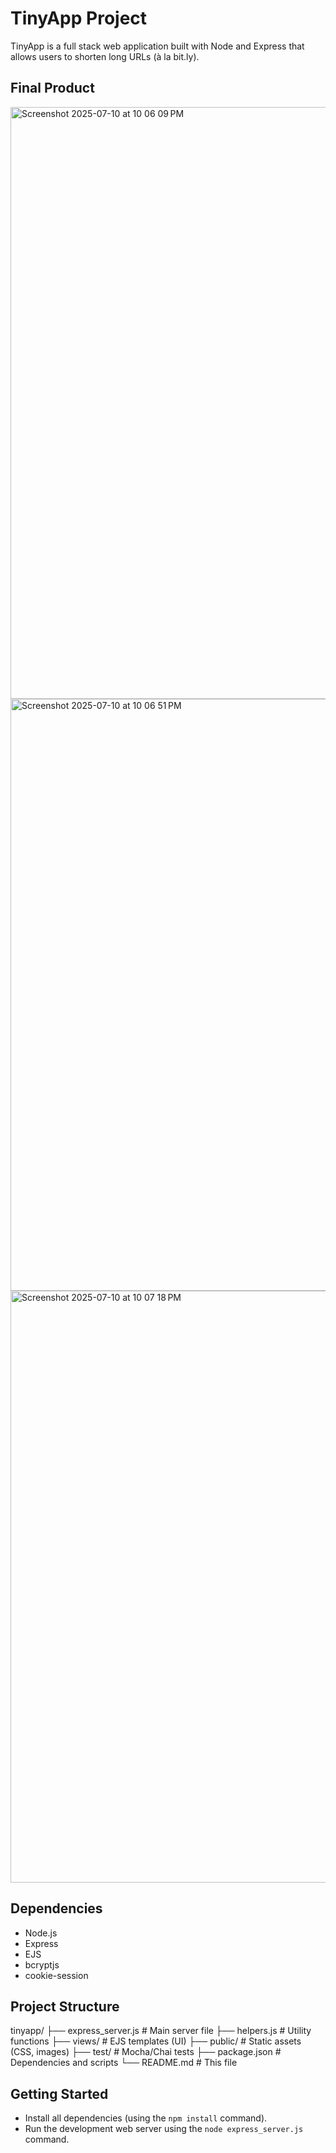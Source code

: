 # TinyApp Project

TinyApp is a full stack web application built with Node and Express that allows users to shorten long URLs (à la bit.ly).

## Final Product

<img width="1919" height="947" alt="Screenshot 2025-07-10 at 10 06 09 PM" src="https://github.com/user-attachments/assets/ce108f78-ea23-428f-966a-3c35cefc060f" />
<img width="1919" height="947" alt="Screenshot 2025-07-10 at 10 06 51 PM" src="https://github.com/user-attachments/assets/38697d10-9e77-4347-9ab3-89cf21bfd707" />
<img width="1919" height="947" alt="Screenshot 2025-07-10 at 10 07 18 PM" src="https://github.com/user-attachments/assets/fc961298-dcf3-48e3-bbee-adc1002714d3" />


## Dependencies

- Node.js
- Express
- EJS
- bcryptjs
- cookie-session

## Project Structure
tinyapp/
├── express_server.js        # Main server file
├── helpers.js               # Utility functions
├── views/                   # EJS templates (UI)
├── public/                  # Static assets (CSS, images)
├── test/                    # Mocha/Chai tests
├── package.json             # Dependencies and scripts
└── README.md                # This file

## Getting Started

- Install all dependencies (using the `npm install` command).
- Run the development web server using the `node express_server.js` command.






